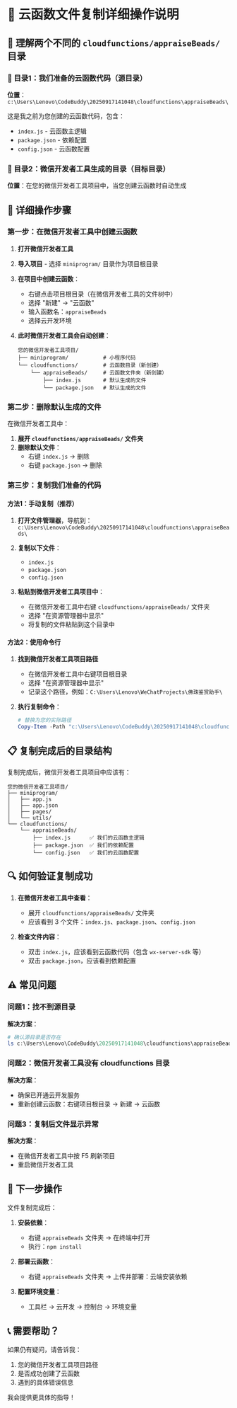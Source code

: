 # 📁 云函数文件复制详细操作说明

## 🎯 理解两个不同的 `cloudfunctions/appraiseBeads/` 目录

### 📂 目录1：我们准备的云函数代码（源目录）
**位置**：`c:\Users\Lenovo\CodeBuddy\20250917141048\cloudfunctions\appraiseBeads\`

这是我之前为您创建的云函数代码，包含：
- `index.js` - 云函数主逻辑
- `package.json` - 依赖配置  
- `config.json` - 云函数配置

### 📂 目录2：微信开发者工具生成的目录（目标目录）
**位置**：在您的微信开发者工具项目中，当您创建云函数时自动生成

## 🔧 详细操作步骤

### 第一步：在微信开发者工具中创建云函数

1. **打开微信开发者工具**
2. **导入项目** - 选择 `miniprogram/` 目录作为项目根目录
3. **在项目中创建云函数**：
   - 右键点击项目根目录（在微信开发者工具的文件树中）
   - 选择 "新建" → "云函数"
   - 输入函数名：`appraiseBeads`
   - 选择云开发环境

4. **此时微信开发者工具会自动创建**：
   ```
   您的微信开发者工具项目/
   ├── miniprogram/           # 小程序代码
   └── cloudfunctions/        # 云函数目录（新创建）
       └── appraiseBeads/     # 云函数文件夹（新创建）
           ├── index.js       # 默认生成的文件
           └── package.json   # 默认生成的文件
   ```

### 第二步：删除默认生成的文件

在微信开发者工具中：
1. **展开 `cloudfunctions/appraiseBeads/` 文件夹**
2. **删除默认文件**：
   - 右键 `index.js` → 删除
   - 右键 `package.json` → 删除

### 第三步：复制我们准备的代码

#### 方法1：手动复制（推荐）

1. **打开文件管理器**，导航到：
   `c:\Users\Lenovo\CodeBuddy\20250917141048\cloudfunctions\appraiseBeads\`

2. **复制以下文件**：
   - `index.js`
   - `package.json`  
   - `config.json`

3. **粘贴到微信开发者工具项目中**：
   - 在微信开发者工具中右键 `cloudfunctions/appraiseBeads/` 文件夹
   - 选择 "在资源管理器中显示"
   - 将复制的文件粘贴到这个目录中

#### 方法2：使用命令行

1. **找到微信开发者工具项目路径**
   - 在微信开发者工具中右键项目根目录
   - 选择 "在资源管理器中显示"
   - 记录这个路径，例如：`C:\Users\Lenovo\WeChatProjects\佛珠鉴赏助手\`

2. **执行复制命令**：
   ```powershell
   # 替换为您的实际路径
   Copy-Item -Path "c:\Users\Lenovo\CodeBuddy\20250917141048\cloudfunctions\appraiseBeads\*" -Destination "C:\Users\Lenovo\WeChatProjects\佛珠鉴赏助手\cloudfunctions\appraiseBeads\" -Force
   ```

## 📋 复制完成后的目录结构

复制完成后，微信开发者工具项目中应该有：

```
您的微信开发者工具项目/
├── miniprogram/
│   ├── app.js
│   ├── app.json
│   ├── pages/
│   └── utils/
└── cloudfunctions/
    └── appraiseBeads/
        ├── index.js      ✅ 我们的云函数主逻辑
        ├── package.json  ✅ 我们的依赖配置
        └── config.json   ✅ 我们的云函数配置
```

## 🔍 如何验证复制成功

1. **在微信开发者工具中查看**：
   - 展开 `cloudfunctions/appraiseBeads/` 文件夹
   - 应该看到 3 个文件：`index.js`、`package.json`、`config.json`

2. **检查文件内容**：
   - 双击 `index.js`，应该看到云函数代码（包含 `wx-server-sdk` 等）
   - 双击 `package.json`，应该看到依赖配置

## ⚠️ 常见问题

### 问题1：找不到源目录
**解决方案**：
```powershell
# 确认源目录是否存在
ls c:\Users\Lenovo\CodeBuddy\20250917141048\cloudfunctions\appraiseBeads\
```

### 问题2：微信开发者工具没有 cloudfunctions 目录
**解决方案**：
- 确保已开通云开发服务
- 重新创建云函数：右键项目根目录 → 新建 → 云函数

### 问题3：复制后文件显示异常
**解决方案**：
- 在微信开发者工具中按 F5 刷新项目
- 重启微信开发者工具

## 🎯 下一步操作

文件复制完成后：

1. **安装依赖**：
   - 右键 `appraiseBeads` 文件夹 → 在终端中打开
   - 执行：`npm install`

2. **部署云函数**：
   - 右键 `appraiseBeads` 文件夹 → 上传并部署：云端安装依赖

3. **配置环境变量**：
   - 工具栏 → 云开发 → 控制台 → 环境变量

## 📞 需要帮助？

如果仍有疑问，请告诉我：
1. 您的微信开发者工具项目路径
2. 是否成功创建了云函数
3. 遇到的具体错误信息

我会提供更具体的指导！